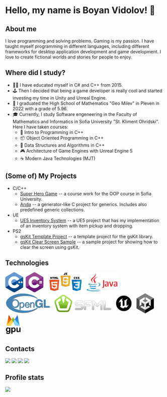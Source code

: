 # Hello, my name is Boyan Vidolov! 👋

## About me

I love programming and solving problems. 
Gaming is my passion. 
I have taught myself programming in different languages, including different frameworks for desktop application development and game development. 
I love to create fictional worlds and stories for people to enjoy.

## Where did I study?

* 🧑‍💻 I have educated myself in C# and C++ from 2015.
* 🕹️ Then I decided that being a game developer is really cool and started investing my time in Unity and Unreal Engine.
* 🏫 I graduated the High School of Mathematics "Geo Milev" in Pleven in 2022 with a grade of 5.96.
* 🎓 Currently, I study Software engeneering in the Faculty of Mathematics and Informatics in Sofia University "St. Kliment Ohridski". Here I have taken courses:
  * 🐣 Intro to Programming in C++
  * 📦 Object Oriented Programming in C++
  * 📃 Data Structures and Algorithms in C++
  * 🎮 Architecture of Game Engines with Unreal Engine 5
  * ☕ Modern Java Technologies (MJT)

## (Some of) My Projects

* C/C++
  * [Super Hero Game](https://github.com/boyan1742/super-hero-game) -- a course work for the OOP course in Sofia University.
  * [Anda](https://github.com/boyan1742/anda) -- a generator-like C project for generics. Includes also predefined generic collections.
* UE
  * [UE5 Inventory System](https://github.com/boyan1742/UE5InventorySystem) -- a UE5 project that has my implementation of an inventory system with item pickup and dropping.
* PS2
  * [gsKit Template Project](https://github.com/boyan1742/ps2_gsKit_template) -- a template project for the gsKit library.
  * [gsKit Clear Screen Sample](https://github.com/boyan1742/ps2_gsKit_clearScreen) -- a sample project for showing how to clear the screen using gsKit.

## Technologies

<code><img height="64" src="https://github.com/boyan1742/boyan1742/blob/master/img/cpp.png"/></code>
<code><img height="64" src="https://github.com/boyan1742/boyan1742/blob/master/img/cs.png"/></code>
<code><img height="64" src="https://github.com/boyan1742/boyan1742/blob/master/img/html.png"/></code>
<code><img height="64" src="https://github.com/boyan1742/boyan1742/blob/master/img/java.png"/></code>
<code><img height="64" src="https://github.com/boyan1742/boyan1742/blob/master/img/opengl.png"/></code>
<code><img height="64" src="https://github.com/boyan1742/boyan1742/blob/master/img/sfml.png"/></code>
<code><img height="64" src="https://github.com/boyan1742/boyan1742/blob/master/img/ue5.png"/></code>
<code><img height="64" src="https://github.com/boyan1742/boyan1742/blob/master/img/unity.png"/></code>
<code><img height="64" src="https://github.com/boyan1742/boyan1742/blob/master/img/wgpu.png"/></code>

## Contacts

[<img src="https://img.shields.io/badge/linkedin-%230077B5.svg?&style=for-the-badge&logo=linkedin&logoColor=black">](https://www.linkedin.com/in/boyan-vidolov-1b2b4626a/) 
[<img src = "https://img.shields.io/badge/instagram-%23E4405F.svg?&style=for-the-badge&logo=instagram&logoColor=black">](https://www.instagram.com/boyan.1742) 
[<img src = "https://img.shields.io/badge/facebook-%231877F2.svg?&style=for-the-badge&logo=facebook&logoColor=black">](https://www.facebook.com/boyan.vidolov)
[<img src = "https://img.shields.io/badge/x-%231877F2.svg?&style=for-the-badge&logo=x&logoColor=black">](https://www.twitter.com/boyan1742)

## Profile stats

<img height="160" src="https://github-readme-stats.vercel.app/api/top-langs/?username=boyan1742&layout=compact" />
